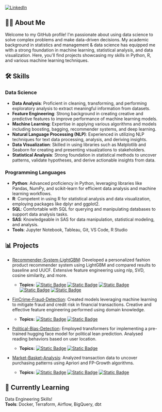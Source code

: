 [![LinkedIn](https://img.shields.io/badge/linkedin-%230077B5.svg?style=for-the-badge&logo=linkedin&logoColor=white)](https://www.linkedin.com/in/blake-huebner/)

## 👨‍💻 About Me

Welcome to my GitHub profile! I'm passionate about using data science to solve complex problems and make data-driven decisions. My academic background in statistics and management & data science has equipped me with a strong foundation in machine learning, statistical analysis, and data visualization. Here, you'll find projects showcasing my skills in Python, R, and various machine learning techniques.

## 🛠 Skills

### Data Science
- **Data Analysis**: Proficient in cleaning, transforming, and performing exploratory analysis to extract meaningful information from datasets.  
- **Feature Engineering**: Strong background in creating creative and predictive features to improve performance of machine learning models.   
- **Machine Learning**: Expertise in applying various algorithms and models including boosting, bagging, recommender systems, and deep learning.  
- **Natural Language Processing (NLP)**: Experienced in utilizing NLP techniques for text data processing, analysis, and deriving insights.  
- **Data Visualization**: Skilled in using libraries such as Matplotlib and Seaborn for creating and presenting visualzations to stakeholders.  
- **Statistical Analysis**: Strong foundation in statistical methods to uncover patterns, validate hypotheses, and derive actionable insights from data.


### Programming Languages
- **Python**: Advanced proficiency in Python, leveraging libraries like Pandas, NumPy, and scikit-learn for efficient data analysis and machine learning workflows.  
- **R**: Competent in using R for statistical analysis and data visualization, employing packages like dplyr and ggplot2.  
- **SQL**: Comfortable with SQL for querying and manipulating databases to support data analysis tasks.  
- **SAS**: Knowledgeable in SAS for data manipulation, statistical modeling, and analysis.  
- **Tools**: Jupyter Notebook, Tableau, Git, VS Code, R Studio

## 📊 Projects

- [Recommender-System-LightGBM](https://github.com/bhuebner3/Recommender-System-LightGBM): Developed a personalized fashion product recommender system using LightGBM and compared results to baseline and UUCF. Extensive feature engineering using nlp, SVD, cosine similarity, and more. 
  - **Topics:** [![Static Badge](https://img.shields.io/badge/recommender--system-darkblue)](https://github.com/search?q=user:bhuebner3+topic:recommender-system) [![Static Badge](https://img.shields.io/badge/boosting--algorithms-darkred)](https://github.com/search?q=user:bhuebner3+topic:boosting-algorithms) [![Static Badge](https://img.shields.io/badge/nlp-rebeccapurple)](https://github.com/search?q=user:bhuebner3+topic:nlp) [![Static Badge](https://img.shields.io/badge/collaborative--filtering-darkslategray)](https://github.com/search?q=user:bhuebner3+topic:collaborative-filtering) [![Static Badge](https://img.shields.io/badge/knn-darksalmon)](https://github.com/search?q=user:bhuebner3+topic:knn)

- [FinCrime-Fraud-Detection](https://github.com/bhuebner3/FinCrime-Fraud-Detection): Created models leveraging machine learning to mitigate fraud and credit risk in financial transactions. Creative and effective feature engineering performed using domain knowledge.
  - **Topics:** [![Static Badge](https://img.shields.io/badge/boosting--algorithms-darkred)](https://github.com/search?q=user:bhuebner3+topic:boosting-algorithms) [![Static Badge](https://img.shields.io/badge/banking-darkgreen)](https://github.com/search?q=user:bhuebner3+topic:banking)
 
- [Political-Bias-Detection](https://github.com/bhuebner3/Political-Bias-Detection): Employed transformers for implementing a pre-trained hugging face model for political lean prediction. Analysed reading behaviors based on user location.
  - **Topics:** [![Static Badge](https://img.shields.io/badge/nlp-rebeccapurple)](https://github.com/search?q=user:bhuebner3+topic:nlp) [![Static Badge](https://img.shields.io/badge/huggingface-yellow)](https://github.com/search?q=user:bhuebner3+topic:huggingface) 

- [Market-Basket-Analysis](https://github.com/bhuebner3/Market-Basket-Analysis): Analyzed transaction data to uncover purchasing patterns using Apriori and FP-Growth algorithms.  
  - **Topics:** [![Static Badge](https://img.shields.io/badge/market--basket--analysis-darkorange)](https://github.com/search?q=user:bhuebner3+topic:market-basket-analysis) [![Static Badge](https://img.shields.io/badge/networkx-dimgray)](https://github.com/search?q=user:bhuebner3+topic:networkx) [![Static Badge](https://img.shields.io/badge/apriori-goldenrod)](https://github.com/search?q=user:bhuebner3+topic:apriori)

## 🌱 Currently Learning
Data Engineering Skills!  
**Tools**: Docker, Terraform, Airflow, BigQuery, dbt
